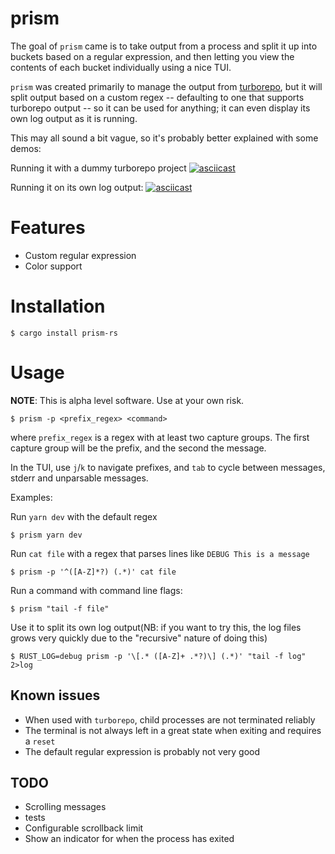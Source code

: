 # prism

The goal of `prism` came is to take output from a process and split it up into buckets based on a regular expression, and then letting you view the contents of each bucket
individually using a nice TUI.

`prism` was created primarily to manage the output from [turborepo](https://turborepo.org/), but it will split output based on a custom regex -- defaulting to one that supports turborepo output -- so it can be used for anything; it can even display its own log output as it is running.

This may all sound a bit vague, so it's probably better explained with some demos:

Running it with a dummy turborepo project
[![asciicast](https://asciinema.org/a/ln4BtwWKPMUqAaDycyswu2lXz.svg)](https://asciinema.org/a/ln4BtwWKPMUqAaDycyswu2lXz)

Running it on its own log output:
[![asciicast](https://asciinema.org/a/X22mGKcchw8BVeyShtwscZrLL.svg)](https://asciinema.org/a/X22mGKcchw8BVeyShtwscZrLL)

# Features

- Custom regular expression
- Color support

# Installation

```shell
$ cargo install prism-rs
```

# Usage

**NOTE**: This is alpha level software. Use at your own risk.

```shell
$ prism -p <prefix_regex> <command>
```

where `prefix_regex` is a regex with at least two capture groups. The first capture group will be the prefix, and the second the message.

In the TUI, use `j`/`k` to navigate prefixes, and `tab` to cycle between messages, stderr and unparsable messages.

Examples:

Run `yarn dev` with the default regex

```shell
$ prism yarn dev
```

Run `cat file` with a regex that parses lines like `DEBUG This is a message`

```shell
$ prism -p '^([A-Z]*?) (.*)' cat file
```

Run a command with command line flags:

```shell
$ prism "tail -f file"
```

Use it to split its own log output(NB: if you want to try this, the log files grows very quickly due to the "recursive" nature of doing this)

```shell
$ RUST_LOG=debug prism -p '\[.* ([A-Z]+ .*?)\] (.*)' "tail -f log" 2>log
```

## Known issues

- When used with `turborepo`, child processes are not terminated reliably
- The terminal is not always left in a great state when exiting and requires a `reset`
- The default regular expression is probably not very good

## TODO

- Scrolling messages
- tests
- Configurable scrollback limit
- Show an indicator for when the process has exited
